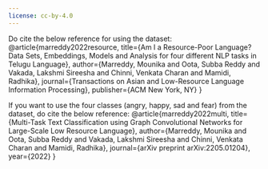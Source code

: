 ```yaml
---
license: cc-by-4.0
---
```


Do cite the below reference for using the dataset:
@article{marreddy2022resource, title={Am I a Resource-Poor Language? Data Sets, Embeddings, Models and Analysis for four different NLP tasks in Telugu Language}, 
author={Marreddy, Mounika and Oota, Subba Reddy and Vakada, Lakshmi Sireesha and Chinni, Venkata Charan and Mamidi, Radhika}, 
journal={Transactions on Asian and Low-Resource Language Information Processing}, publisher={ACM New York, NY} }

If you want to use the four classes (angry, happy, sad and fear) from the dataset, do cite the below reference:
@article{marreddy2022multi,
  title={Multi-Task Text Classification using Graph Convolutional Networks for Large-Scale Low Resource Language},
  author={Marreddy, Mounika and Oota, Subba Reddy and Vakada, Lakshmi Sireesha and Chinni, Venkata Charan and Mamidi, Radhika},
  journal={arXiv preprint arXiv:2205.01204},
  year={2022}
}
